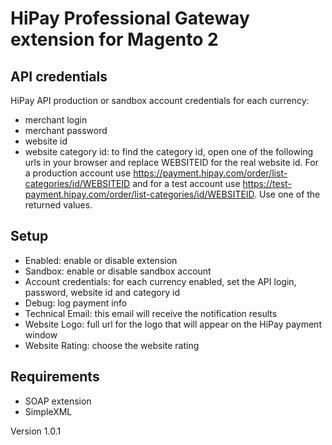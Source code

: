 # HiPay Professional Gateway extension for Magento 2

## API credentials

HiPay API production or sandbox account credentials for each currency:
   - merchant login
   - merchant password
   - website id
   - website category id: to find the category id, open one of the following urls in your browser and replace WEBSITEID for the real website id. For a production account use https://payment.hipay.com/order/list-categories/id/WEBSITEID and for a test account use https://test-payment.hipay.com/order/list-categories/id/WEBSITEID. Use one of the returned values.

## Setup
    
  - Enabled: enable or disable extension
  - Sandbox: enable or disable sandbox account
  - Account credentials: for each currency enabled, set the API login, password, website id and category id
  - Debug: log payment info
  - Technical Email: this email will receive the notification results
  - Website Logo: full url for the logo that will appear on the HiPay payment window
  - Website Rating: choose the website rating
  
## Requirements
  - SOAP extension
  - SimpleXML

Version 1.0.1
